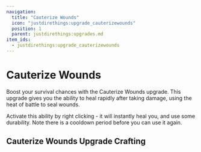 ```yaml
---
navigation:
  title: "Cauterize Wounds"
  icon: "justdirethings:upgrade_cauterizewounds"
  position: 1
  parent: justdirethings:upgrades.md
item_ids:
  - justdirethings:upgrade_cauterizewounds
---
```


# Cauterize Wounds

Boost your survival chances with the Cauterize Wounds upgrade. This upgrade gives you the ability to heal rapidly after taking damage, using the heat of battle to seal wounds.

Activate this ability by right clicking - it will instantly heal you, and use some durability. Note there is a cooldown period before you can use it again.

## Cauterize Wounds Upgrade Crafting



<Recipe id="justdirethings:upgrade_cauterizewounds" />

